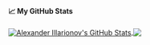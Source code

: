 <!--
**AlexanderPro/AlexanderPro** is a ✨ _special_ ✨ repository because its `README.md` (this file) appears on your GitHub profile.

Here are some ideas to get you started:

- 🔭 I’m currently working on ...
- 🌱 I’m currently learning ...
- 👯 I’m looking to collaborate on ...
- 🤔 I’m looking for help with ...
- 💬 Ask me about ...
- 📫 How to reach me: ...
- 😄 Pronouns: ...
- ⚡ Fun fact: ...
-->
#### &#x1f4c8; My GitHub Stats

<a href="https://github.com/AlexanderPro">
  <img align="center" src="https://github-readme-stats.vercel.app/api?username=AlexanderPro&show_icons=true&line_height=33&count_private=true&include_all_commits=true&theme=default" alt="Alexander Illarionov's GitHub Stats" />
</a>

<a href="https://github.com/AlexanderPro">
  <img align="center" src="https://github-readme-stats.vercel.app/api/top-langs/?username=AlexanderPro&langs_count=4&line_height=35&theme=default" />
</a>